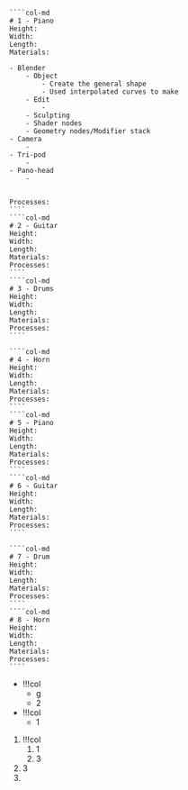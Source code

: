 `````col
````col-md
# 1 - Piano
Height: 
Width: 
Length: 
Materials: 

- Blender
	- Object
		- Create the general shape
		- Used interpolated curves to make 
	- Edit
		- 
	- Sculpting
	- Shader nodes
	- Geometry nodes/Modifier stack
- Camera
	- 
- Tri-pod
	- 
- Pano-head
	- 


Processes: 
````
````col-md
# 2 - Guitar
Height: 
Width: 
Length: 
Materials: 
Processes: 
````
````col-md
# 3 - Drums
Height: 
Width: 
Length: 
Materials: 
Processes: 
````
`````
`````col
````col-md
# 4 - Horn
Height: 
Width: 
Length: 
Materials: 
Processes: 
````
````col-md
# 5 - Piano
Height: 
Width: 
Length: 
Materials: 
Processes: 
````
````col-md
# 6 - Guitar
Height: 
Width: 
Length: 
Materials: 
Processes: 
````
`````
`````col
````col-md
# 7 - Drum
Height: 
Width: 
Length: 
Materials: 
Processes: 
````
````col-md
# 8 - Horn
Height: 
Width: 
Length: 
Materials: 
Processes: 
````
`````
- !!!col
	- g
	- 2
- !!!col
	- 1

1. !!!col
	1. 1
	2. 3
2. 3
3. 